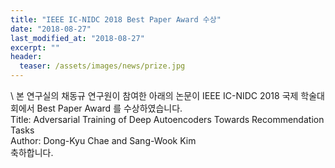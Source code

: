 ```yaml
---
title: "IEEE IC-NIDC 2018 Best Paper Award 수상"
date: "2018-08-27"
last_modified_at: "2018-08-27"
excerpt: ""
header:
  teaser: /assets/images/news/prize.jpg
---
```

\\
본 연구실의 채동규 연구원이 참여한 아래의 논문이 IEEE IC-NIDC 2018 국제 학술대회에서 Best Paper Award 를 수상하였습니다.<br>Title: Adversarial Training of Deep Autoencoders Towards Recommendation Tasks<br>Author: Dong-Kyu Chae and Sang-Wook Kim<br>축하합니다.